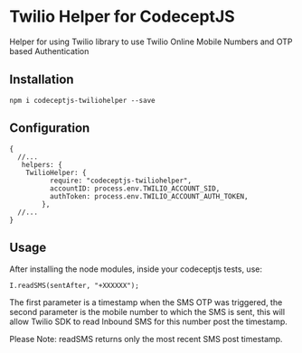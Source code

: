 # Twilio Helper for CodeceptJS
Helper for using Twilio library to use Twilio Online Mobile Numbers and OTP based Authentication

## Installation
```
npm i codeceptjs-twiliohelper --save
```

## Configuration
```
{
  //...
   helpers: {
    TwilioHelper: {
          require: "codeceptjs-twiliohelper",
          accountID: process.env.TWILIO_ACCOUNT_SID,
          authToken: process.env.TWILIO_ACCOUNT_AUTH_TOKEN,
        },
  //...
}
```

## Usage

After installing the node modules, inside your codeceptjs tests, use:
```
I.readSMS(sentAfter, "+XXXXXX");
```
The first parameter is a timestamp when the SMS OTP was triggered, the second parameter
is the mobile number to which the SMS is sent, this will allow Twilio SDK to read
Inbound SMS for this number post the timestamp.

Please Note: readSMS returns only the most recent SMS post timestamp.
